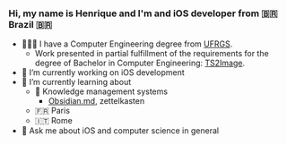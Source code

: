 ### Hi, my name is Henrique and I'm and iOS developer from 🇧🇷 Brazil 🇧🇷

- 👨🏻‍🎓 I have a Computer Engineering degree from [UFRGS](https://www.ufrgs.br). 
  - Work presented in partial fulfillment of the requirements for the degree of Bachelor in Computer Engineering: [TS2Image](https://github.com/hvsw/TS2Image).
- 🔭 I’m currently working on iOS development
- 🌱 I’m currently learning about
  - 🧠 Knowledge management systems
    - [Obsidian.md](https://github.com/obsidianmd), zettelkasten
  - 🇫🇷 Paris
  - 🇮🇹 Rome
- 💬 Ask me about iOS and computer science in general

<!--
**hvsw/hvsw** is a ✨ _special_ ✨ repository because its `README.md` (this file) appears on your GitHub profile.

Here are some ideas to get you started:
- 😆 Fun fact: ...
- 👯 I’m looking to collaborate on ...
- 🤔 I’m looking for help with ...
- 📫 How to reach me: ...
- 😄 Pronouns: ...
-->
